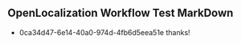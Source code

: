 ## OpenLocalization Workflow Test MarkDown
* 0ca34d47-6e14-40a0-974d-4fb6d5eea51e 
thanks!<!--HONumber=Mar16_HO3-->
